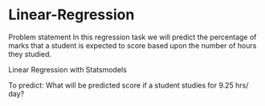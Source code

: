 # Linear-Regression

Problem statement
In this regression task we will predict the percentage of marks that a student is expected to score based upon the number of hours they studied.

Linear Regression with Statsmodels

To predict:
What will be predicted score if a student studies for 9.25 hrs/ day?
